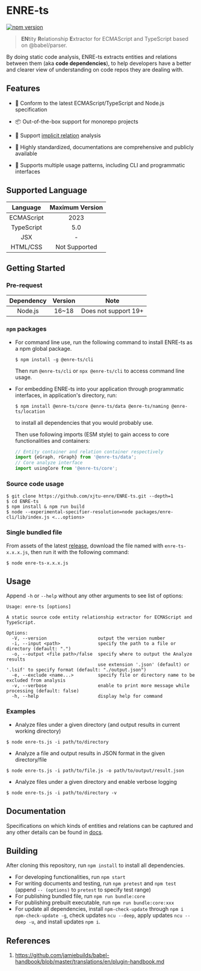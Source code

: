 # ENRE-ts

[![npm version](https://badge.fury.io/js/@enre-ts%2Fcli.svg)](https://badge.fury.io/js/@enre-ts%2Fcli)

> **EN**tity **R**elationship **E**xtractor for ECMAScript and TypeScript based on
> @babel/parser.

By doing static code analysis, ENRE-ts extracts entities and relations between them (aka
**code dependencies**), to help developers have a better and clearer view of understanding
on code repos they are dealing with.

## Features

* 📃 Conform to the latest ECMAScript/TypeScript and Node.js specification

* 📦 Out-of-the-box support for monorepo projects

* 🫣 Support [implicit relation](docs/implicit) analysis

* 📐 Highly standardized, documentations are comprehensive and publicly available

* 🔌 Supports multiple usage patterns, including CLI and programmatic interfaces

## Supported Language

|  Language  | Maximum Version |
|:----------:|:---------------:|
| ECMAScript |      2023       |
| TypeScript |       5.0       |
|    JSX     |        -        |
|  HTML/CSS  |  Not Supported  |

## Getting Started

### Pre-request

| Dependency | Version | Note                 |
|:----------:|:-------:|----------------------|
|  Node.js   |  16~18  | Does not support 19+ |

### `npm` packages

* For command line use, run the following command to install ENRE-ts as a npm global
  package.

    ```shell
    $ npm install -g @enre-ts/cli
    ```

  Then run `@enre-ts/cli` or `npx @enre-ts/cli` to access command line usage.


* For embedding ENRE-ts into your application through programmatic interfaces, in
  application's directory, run:

    ```shell
    $ npm install @enre-ts/core @enre-ts/data @enre-ts/naming @enre-ts/location
    ```

  to install all dependencies that you would probably use.

  Then use following imports (ESM style) to gain access to core functionalities and
  containers:

    ```js
    // Entity container and relation container respectively
    import {eGraph, rGraph} from '@enre-ts/data';
    // Core analyze interface
    import usingCore from '@enre-ts/core';
    ```

### Source code usage

```shell
$ git clone https://github.com/xjtu-enre/ENRE-ts.git --depth=1
$ cd ENRE-ts
$ npm install & npm run build
$ node --experimental-specifier-resolution=node packages/enre-cli/lib/index.js <...options>
```

### Single bundled file

From assets of the latest [release](https://github.com/xjtu-enre/ENRE-ts/releases),
download the file named with `enre-ts-x.x.x.js`, then run it with the following command:

```shell
$ node enre-ts-x.x.x.js
```

## Usage

Append `-h` or `--help` without any other arguments to see list of options:

```text
Usage: enre-ts [options]

A static source code entity relationship extractor for ECMAScript and TypeScript.

Options:
  -V, --version                   output the version number
  -i, --input <path>              specify the path to a file or directory (default: ".")
  -o, --output <file path>/false  specify where to output the Analyze results
                                  use extension '.json' (default) or '.lsif' to specify format (default: "./output.json")
  -e, --exclude <name...>         specify file or directory name to be excluded from analysis
  -v, --verbose                   enable to print more message while processing (default: false)
  -h, --help                      display help for command
```

### Examples

* Analyze files under a given directory (and output results in current working directory)

```shell
$ node enre-ts.js -i path/to/directory
```

* Analyze a file and output results in JSON format in the given directory/file

```shell
$ node enre-ts.js -i path/to/file.js -o path/to/output/result.json
```

<!--
* Analyze files under a directory and output
  in [LSIF](https://microsoft.github.io/language-server-protocol/) format

```shell
$ node enre-ts.js -i path/to/directory -o path/to/output/result.lsif
```
-->

* Analyze files under a given directory and enable verbose logging

```shell
$ node enre-ts.js -i path/to/directory -v
```

## Documentation

Specifications on which kinds of entities and relations can be captured and any other
details can be found
in [docs](docs/README.md).

## Building

After cloning this repository, run `npm install` to install all dependencies.

* For developing functionalities, run `npm start`
* For writing documents and testing, run `npm pretest`
  and `npm test` (append `-- (options)` to `pretest` to specify test range)
* For publishing bundled file, run `npm run bundle:core`
* For publishing prebuilt executable,
  run `npm run bundle:core:xxx`
* For update all dependencies, install `npm-check-update`
  through `npm i npm-check-update -g`, check updates `ncu --deep`, apply
  updates `ncu --deep -u`, and install updates `npm i`.

## References

1. https://github.com/jamiebuilds/babel-handbook/blob/master/translations/en/plugin-handbook.md
